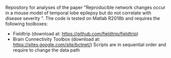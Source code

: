 Repository for analyses of the paper "Reproducible network changes occur in a mouse model of temporal lobe epilepsy but do not correlate with disease severity ".
The code is tested on Matlab R2018b and requires the following toolboxes:
- Fieldtrip (download at: https://github.com/fieldtrip/fieldtrip)
- Brain Connectivity Toolbox (download at: https://sites.google.com/site/bctnet/)
Scripts are in sequential order and require to change the data path 
